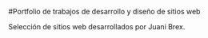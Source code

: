 #Portfolio de trabajos de desarrollo y diseño de sitios web

Selección de sitios web desarrollados por Juani Brex.